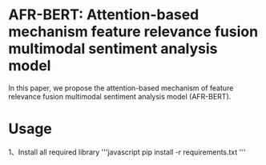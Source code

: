# AFR-BERT: Attention-based mechanism feature relevance fusion multimodal sentiment analysis model
In this paper, we propose the attention-based mechanism of feature relevance fusion multimodal sentiment analysis model (AFR-BERT).
# Usage
1、Install all required library
'''javascript
pip install -r requirements.txt
'''
